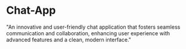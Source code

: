 # Chat-App
"An innovative and user-friendly chat application that fosters seamless communication and collaboration, enhancing user experience with advanced features and a clean, modern interface."

